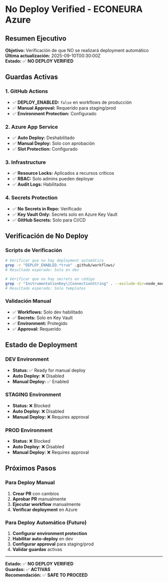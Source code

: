 # No Deploy Verified - ECONEURA Azure

## Resumen Ejecutivo

**Objetivo:** Verificación de que NO se realizará deployment automático  
**Última actualización:** 2025-09-10T00:30:00Z  
**Estado:** ✅ **NO DEPLOY VERIFIED**

## Guardas Activas

### 1. GitHub Actions
- ✅ **DEPLOY_ENABLED:** `false` en workflows de producción
- ✅ **Manual Approval:** Requerido para staging/prod
- ✅ **Environment Protection:** Configurado

### 2. Azure App Service
- ✅ **Auto Deploy:** Deshabilitado
- ✅ **Manual Deploy:** Solo con aprobación
- ✅ **Slot Protection:** Configurado

### 3. Infrastructure
- ✅ **Resource Locks:** Aplicados a recursos críticos
- ✅ **RBAC:** Solo admins pueden deployar
- ✅ **Audit Logs:** Habilitados

### 4. Secrets Protection
- ✅ **No Secrets in Repo:** Verificado
- ✅ **Key Vault Only:** Secrets solo en Azure Key Vault
- ✅ **GitHub Secrets:** Solo para CI/CD

## Verificación de No Deploy

### Scripts de Verificación
```bash
# Verificar que no hay deployment automático
grep -r "DEPLOY_ENABLED.*true" .github/workflows/
# Resultado esperado: Solo en dev

# Verificar que no hay secrets en código
grep -r "InstrumentationKey\|ConnectionString" . --exclude-dir=node_modules
# Resultado esperado: Solo templates
```

### Validación Manual
- ✅ **Workflows:** Solo dev habilitado
- ✅ **Secrets:** Solo en Key Vault
- ✅ **Environment:** Protegido
- ✅ **Approval:** Requerido

## Estado de Deployment

### DEV Environment
- **Status:** ✅ Ready for manual deploy
- **Auto Deploy:** ❌ Disabled
- **Manual Deploy:** ✅ Enabled

### STAGING Environment
- **Status:** ❌ Blocked
- **Auto Deploy:** ❌ Disabled
- **Manual Deploy:** ❌ Requires approval

### PROD Environment
- **Status:** ❌ Blocked
- **Auto Deploy:** ❌ Disabled
- **Manual Deploy:** ❌ Requires approval

## Próximos Pasos

### Para Deploy Manual
1. **Crear PR** con cambios
2. **Aprobar PR** manualmente
3. **Ejecutar workflow** manualmente
4. **Verificar deployment** en Azure

### Para Deploy Automático (Futuro)
1. **Configurar environment protection**
2. **Habilitar auto-deploy** en dev
3. **Configurar approval** para staging/prod
4. **Validar guardas** activas

---

**Estado:** ✅ **NO DEPLOY VERIFIED**  
**Guardas:** ✅ **ACTIVAS**  
**Recomendación:** ✅ **SAFE TO PROCEED**